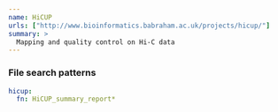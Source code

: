 ```yaml
---
name: HiCUP
urls: ["http://www.bioinformatics.babraham.ac.uk/projects/hicup/"]
summary: >
  Mapping and quality control on Hi-C data
---
```


<!--
~~~~~ DO NOT EDIT ~~~~~
This file is autogenerated from the MultiQC module python docstring.
Do not edit the markdown, it will be overwritten.

File path for the source of this content: test-data/data/modules/hicup/hicup.py
~~~~~~~~~~~~~~~~~~~~~~~
-->

### File search patterns

```yaml
hicup:
  fn: HiCUP_summary_report*
```
